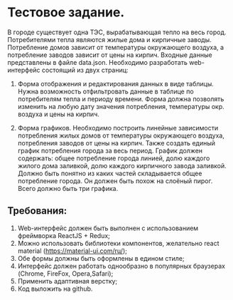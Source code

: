 # Тестовое задание.

В городе существует одна ТЭС, вырабатывающая тепло на весь город. Потребителями тепла являются жилые дома и кирпичные заводы. Потребление домов зависит от температуры окружающего воздуха, а потребление заводов зависит от цены на кирпич. Входные данные представлены в файле data.json. Необходимо разработать web-интерфейс состоящий из двух страниц:

1. Форма отображения и редактирования данных в виде таблицы. Нужна возможность отфильтровать данные в таблице по потребителям тепла и периоду времени. Форма должна позволять изменить на любую дату значения потребления, температуры окр. воздуха и цены на кирпич.

2. Форма графиков. Необходимо построить линейные зависимости потребления жилых домов от температуры окружающего воздуха, потребления заводов от цены на кирпич. Также создать
единый график потребления города за весь период. График должен содержать: общее потребление города линией, долю каждого жилого дома заливкой, долю каждого кирпичного завода заливкой. Должно быть понятно из каких частей складывается общее потребление города. Он должен быть похож на слоёный пирог. Всего должно быть три графика.



## Требования:

1. Web-интерфейс должен быть выполнен с использованием фреймворка ReactJS + Redux;
2. Можно использовать библиотеки компонентов, желательно react material (https://material-ui.com/ru/);
3. Обе формы должны быть оформлены в едином стиле;
4. Интерфейс должен работать однообразно в популярных браузерах (Chrome, FireFox, Opera,Safari);
5. Применить адаптивная верстку;
6. Код выложить на github.